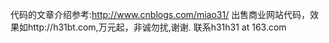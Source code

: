 代码的文章介绍参考:http://www.cnblogs.com/miao31/
出售商业网站代码，效果如http://h31bt.com,万元起，非诚勿扰,谢谢.
联系h31h31 at 163.com
